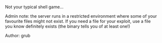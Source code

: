 Not your typical shell game...

Admin note: the server runs in a restricted environment where some of your favourite files might not exist. If you need a file for your exploit, use a file you know definitely exists (the binary tells you of at least one!)

Author: grub
